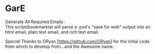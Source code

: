 GarE
============

Generate All Required Emails :<br>
This script/bookmarklet will parse a .psd's "save for web"  output into an html email, plain text email, and rich text email.


*Special Thanks* to ORyan [https://github.com/ORyan] for the initial code from which to develop from...and the Awesome name.

